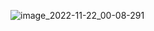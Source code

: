 
![image_2022-11-22_00-08-291](https://user-images.githubusercontent.com/79446061/203169016-42ff83f2-6c4b-4b94-91b5-0d3b64d2b647.png)
